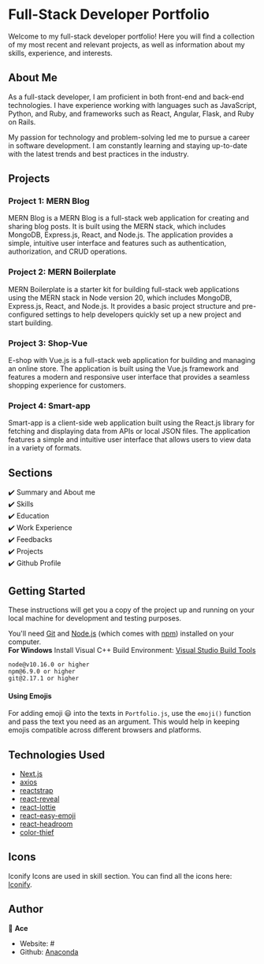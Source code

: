 # Full-Stack Developer Portfolio

Welcome to my full-stack developer portfolio! Here you will find a collection of my most recent and relevant projects, as well as information about my skills, experience, and interests.

## About Me

As a full-stack developer, I am proficient in both front-end and back-end technologies. I have experience working with languages such as JavaScript, Python, and Ruby, and frameworks such as React, Angular, Flask, and Ruby on Rails.

My passion for technology and problem-solving led me to pursue a career in software development. I am constantly learning and staying up-to-date with the latest trends and best practices in the industry.

## Projects

### Project 1: MERN Blog

MERN Blog is a MERN Blog is a full-stack web application for creating and sharing blog posts. It is built using the MERN stack, which includes MongoDB, Express.js, React, and Node.js. The application provides a simple, intuitive user interface and features such as authentication, authorization, and CRUD operations.

### Project 2: MERN Boilerplate

MERN Boilerplate is a starter kit for building full-stack web applications using the MERN stack in Node version 20, which includes MongoDB, Express.js, React, and Node.js. It provides a basic project structure and pre-configured settings to help developers quickly set up a new project and start building.

### Project 3: Shop-Vue

E-shop with Vue.js is a full-stack web application for building and managing an online store. The application is built using the Vue.js framework and features a modern and responsive user interface that provides a seamless shopping experience for customers.

### Project 4: Smart-app

Smart-app is a client-side web application built using the React.js library for fetching and displaying data from APIs or local JSON files. The application features a simple and intuitive user interface that allows users to view data in a variety of formats.

## Sections

✔️ Summary and About me\
✔️ Skills\
✔️ Education\
✔️ Work Experience\
✔️ Feedbacks\
✔️ Projects\
✔️ Github Profile

## Getting Started

These instructions will get you a copy of the project up and running on your local machine for development and testing purposes.

You'll need [Git](https://git-scm.com) and [Node.js](https://nodejs.org/en/download/) (which comes with [npm](http://npmjs.com)) installed on your computer.
<br>
**For Windows** Install Visual C++ Build Environment: [Visual Studio Build Tools](https://visualstudio.microsoft.com/thank-you-downloading-visual-studio/?sku=BuildTools)

```
node@v10.16.0 or higher
npm@6.9.0 or higher
git@2.17.1 or higher
```

#### Using Emojis

For adding emoji 😃 into the texts in `Portfolio.js`, use the `emoji()` function and pass the text you need as an argument. This would help in keeping emojis compatible across different browsers and platforms.

## Technologies Used

- [Next.js](https://nextjs.org/)
- [axios](https://www.npmjs.com/package/axios)
- [reactstrap](https://reactstrap.github.io/)
- [react-reveal](https://www.react-reveal.com/)
- [react-lottie](https://www.npmjs.com/package/react-lottie)
- [react-easy-emoji](https://github.com/appfigures/react-easy-emoji)
- [react-headroom](https://github.com/KyleAMathews/react-headroom)
- [color-thief](https://github.com/lokesh/color-thief)

## Icons

Iconify Icons are used in skill section. You can find all the icons here: [Iconify](https://icon-sets.iconify.design/).

## Author

👤 **Ace**

- Website: #
- Github: [Anaconda](https://github.com/messiisgreat)
<!-- - LinkedIn: [Anaconda](https://www.linkedin.com/in/atsushi-yamada-132449298) -->
